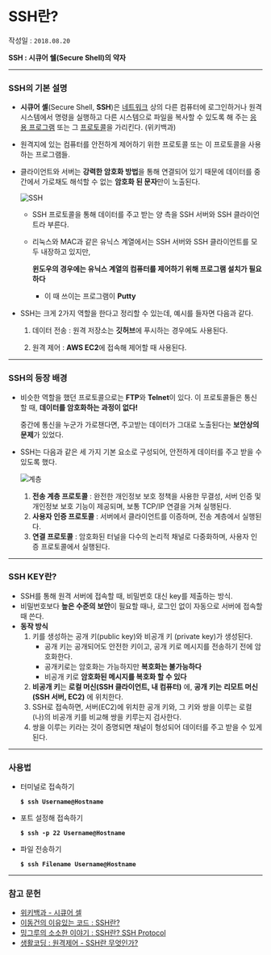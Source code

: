 # SSH란?

작성일 : ```2018.08.20```

**SSH : 시큐어 쉘(Secure Shell)의 약자**

***

### SSH의 기본 설명

- **시큐어 셸**(Secure Shell, **SSH**)은 [네트워크](https://ko.wikipedia.org/wiki/%EB%84%A4%ED%8A%B8%EC%9B%8C%ED%81%AC) 상의 다른 컴퓨터에 로그인하거나 원격 시스템에서 명령을 실행하고 다른 시스템으로 파일을 복사할 수 있도록 해 주는 [응용 프로그램](https://ko.wikipedia.org/wiki/%EC%9D%91%EC%9A%A9_%ED%94%84%EB%A1%9C%EA%B7%B8%EB%9E%A8) 또는 그 [프로토콜](https://ko.wikipedia.org/wiki/%ED%86%B5%EC%8B%A0_%ED%94%84%EB%A1%9C%ED%86%A0%EC%BD%9C)을 가리킨다.  (위키백과)

- 원격지에 있는 컴퓨터를 안전하게 제어하기 위한 프로토콜 또는 이 프로토콜을 사용하는 프로그램들.

- 클라이언트와 서버는 **강력한 암호화 방법**을 통해 연결되어 있기 때문에 데이터를 중간에서 가로채도 해석할 수 없는 **암호화 된 문자**만이 노출된다.

  

  ![SSH](https://blogfiles.pstatic.net/MjAxODA4MjBfMTQx/MDAxNTM0NzA1ODA2NDQ3.FpiSuxohvUGAL5jrAR6R0eAqLSAYFEdpl-oE9uU1P9Ag.zgRK_xcXZffQ5ktLizxzdRUjhiAhVTfJrz12cguf-bcg.PNG.3457soso/2130B5505!7E3767105.png)

  - SSH 프로토콜을 통해 데이터를 주고 받는 양 측을 SSH 서버와 SSH 클라이언트라 부른다.

  - 리눅스와 MAC과 같은 유닉스 계열에서는 SSH 서버와 SSH 클라이언트를 모두 내장하고 있지만,

    **윈도우의 경우에는 유닉스 계열의 컴퓨터를 제어하기 위해 프로그램 설치가 필요하다**

    - 이 때 쓰이는 프로그램이 **Putty**

      

- SSH는 크게 2가지 역할을 한다고 정리할 수 있는데, 예시를 들자면 다음과 같다.

  1. 데이터 전송 : 원격 저장소는 **깃허브**에 푸시하는 경우에도 사용된다.

  2. 원격 제어 : **AWS EC2**에 접속해 제어할 때 사용된다.

     

___

### SSH의 등장 배경

- 비슷한 역할을 했던 프로토콜으로는 **FTP**와 **Telnet**이 있다. 이 프로토콜들은 통신할 때, **데이터를 암호화하는 과정이 없다!**

  중간에 통신을 누군가 가로챈다면, 주고받는 데이터가 그대로 노출된다는 **보안상의 문제**가 있었다.

- SSH는 다음과 같은 세 가지 기본 요소로 구성되어, 안전하게 데이터를 주고 받을 수 있도록 했다.

  ![계층](https://blogfiles.pstatic.net/MjAxODA4MjBfOTEg/MDAxNTM0NzA2NTAyOTE1.S1RCo5IcuC9FQg7ARGIDgXnRZTVjgevbsVLVwlrVKpYg.DvWchEcDQrDpY7ROdm3lLywcSF1JVxYLvUEIMqaz0tYg.PNG.3457soso/20090603_797808_image001_641548_57_0.png)

  1. **전송 계층 프로토콜** : 완전한 개인정보 보호 정책을 사용한 무결성, 서버 인증 및 개인정보 보호 기능이 제공되며, 보통 TCP/IP 연결을 거쳐 실행된다.
  2. **사용자 인증 프로토콜** : 서버에서 클라이언트를 이증하며, 전송 계층에서 실행된다.
  3. **연결 프로토콜** : 암호화된 터널을 다수의 논리적 채널로 다중화하며, 사용자 인증 프로토콜에서 실행된다.



___

### SSH KEY란?

- SSH를 통해 원격 서버에 접속할 때, 비밀번호 대신 key를 제출하는 방식.
- 비밀번호보다 **높은 수준의 보안**이 필요할 때나, 로그인 없이 자동으로 서버에 접속할 때 쓴다.
- **동작 방식**
  1. 키를 생성하는 공개 키(public key)와 비공개 키 (private key)가 생성된다.
     - 공개 키는 공개되어도 안전한 키이고, 공개 키로 메시지를 전송하기 전에 암호화한다.
     - 공개키로는 암호화는 가능하지만 **복호화는 불가능하다**
     - 비공개 키로 **암호화된 메시지를 복호화 할 수 있다**
  2. **비공개 키**는 **로컬 머신(SSH 클라이언트, 내 컴퓨터)** 에, **공개 키는** **리모트 머신(SSH 서버, EC2)** 에 위치한다.
  3. SSH로 접속하면, 서버(EC2)에 위치한 공개 키와, 그 키와 쌍을 이루는 로컬(나)의 비공개 키를 비교해 쌍을 키루는지 검사한다.
  4. 쌍을 이루는 키라는 것이 증명되면 채널이 형성되어 데이터를 주고 받을 수 있게 된다.

___

### 사용법

- 터미널로 접속하기

  **```$ ssh Username@Hostname```**

- 포트 설정해 접속하기

  **```$ ssh -p 22 Username@Hostname```**

- 파일 전송하기

  **```$ ssh Filename Username@Hostname```**

  

***

### 참고 문헌

- [위키백과 - 시큐어 셀](https://ko.wikipedia.org/wiki/%EC%8B%9C%ED%81%90%EC%96%B4_%EC%85%B8)
- [이동건의 이유있는 코드 : SSH란?](http://baked-corn.tistory.com/52)
- [밍그루의 소소한 이야기 : SSH란? SSH Protocol](http://myyo88.tistory.com/53)
- [생활코딩 : 원격제어 - SSH란 무엇인가?](https://opentutorials.org/module/432/3738)
